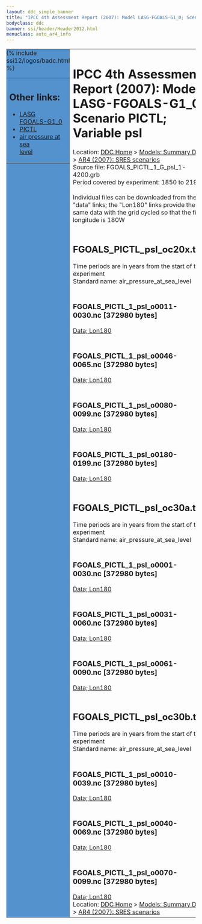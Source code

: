 ```yaml
---
layout: ddc_simple_banner
title: "IPCC 4th Assessment Report (2007): Model LASG-FGOALS-G1_0; Scenario PICTL; Variable psl"
bodyclass: ddc
banner: ssi/header/Header2012.html
menuclass: auto_ar4_info
---
```



<table width="100%" border="0" cellspacing="0" cellpadding="0" style="border-collapse: collapse;">
<tr style="margin:0;padding:0;border:0;">
<td style="margin:0;padding:0;border:0;height:1pt;width:150pt;background:#5492CD;" valign="top" >

<div id="lh-col2" class="auto_ar4_info">
<table class="menumain" bgcolor="#5492CD" cellspacing="0" width="100%" border="0">
<tr><td>
<h2> Other links:</h2>
<ul>
<li><a href="/auto/ar4/model-LASG-FGOALS-G1_0.html">LASG<br/>FGOALS-G1_0</a></li>
<li><a href="/auto/ar4/scenario-PICTL.html">PICTL</a></li>
<li><a href="/auto/ar4/var-air_pressure_at_sea_level.html">air pressure at sea<br/> level</a></li>
</ul>
</td></tr>
{% include ssi12/logos/badc.html %}
</table>
</div>
</td>
<td><h1>IPCC 4th Assessment Report (2007): Model LASG-FGOALS-G1_0; Scenario PICTL; Variable psl</h1>

<!-- Breadcrumb1 -->
<div id="breadcrumb1" align="left">
Location: <a href="/index.html">DDC Home</a> > <a href="/sim/gcm_clim/">Models: Summary Data</a>
> <a href="/sim/gcm_clim/SRES_AR4/index.html">AR4 (2007): SRES scenarios</a>
</div>
<!-- End of Breadcrumb1 -->Source file: FGOALS_PICTL_1_G_psl_1-4200.grb
<br/>
Period covered by experiment: 1850 to 2199<br/>
<br/>Individual files can be downloaded from the "data" links; the "Lon180" links provide the same data
         with the grid cycled so that the first longitude is 180W<br/>
<br/><h2>FGOALS_PICTL_psl_oc20x.tar</h2>
Time periods are in years from the start of the experiment<br/>
Standard name: air_pressure_at_sea_level<br>
<br/><h3>FGOALS_PICTL_1_psl_o0011-0030.nc [372980 bytes]</h3>
<a href="/cgi-bin/downl/ar4_nc/psl/FGOALS_PICTL_1_psl_o0011-0030.nc">Data; </a><a href="/cgi-bin/downl/ar4_nc/psl/FGOALS_PICTL_1_psl_o0011-0030.cyto180.nc"> Lon180</a><br/>
<br/><h3>FGOALS_PICTL_1_psl_o0046-0065.nc [372980 bytes]</h3>
<a href="/cgi-bin/downl/ar4_nc/psl/FGOALS_PICTL_1_psl_o0046-0065.nc">Data; </a><a href="/cgi-bin/downl/ar4_nc/psl/FGOALS_PICTL_1_psl_o0046-0065.cyto180.nc"> Lon180</a><br/>
<br/><h3>FGOALS_PICTL_1_psl_o0080-0099.nc [372980 bytes]</h3>
<a href="/cgi-bin/downl/ar4_nc/psl/FGOALS_PICTL_1_psl_o0080-0099.nc">Data; </a><a href="/cgi-bin/downl/ar4_nc/psl/FGOALS_PICTL_1_psl_o0080-0099.cyto180.nc"> Lon180</a><br/>
<br/><h3>FGOALS_PICTL_1_psl_o0180-0199.nc [372980 bytes]</h3>
<a href="/cgi-bin/downl/ar4_nc/psl/FGOALS_PICTL_1_psl_o0180-0199.nc">Data; </a><a href="/cgi-bin/downl/ar4_nc/psl/FGOALS_PICTL_1_psl_o0180-0199.cyto180.nc"> Lon180</a><br/>
<br/><h2>FGOALS_PICTL_psl_oc30a.tar</h2>
Time periods are in years from the start of the experiment<br/>
Standard name: air_pressure_at_sea_level<br>
<br/><h3>FGOALS_PICTL_1_psl_o0001-0030.nc [372980 bytes]</h3>
<a href="/cgi-bin/downl/ar4_nc/psl/FGOALS_PICTL_1_psl_o0001-0030.nc">Data; </a><a href="/cgi-bin/downl/ar4_nc/psl/FGOALS_PICTL_1_psl_o0001-0030.cyto180.nc"> Lon180</a><br/>
<br/><h3>FGOALS_PICTL_1_psl_o0031-0060.nc [372980 bytes]</h3>
<a href="/cgi-bin/downl/ar4_nc/psl/FGOALS_PICTL_1_psl_o0031-0060.nc">Data; </a><a href="/cgi-bin/downl/ar4_nc/psl/FGOALS_PICTL_1_psl_o0031-0060.cyto180.nc"> Lon180</a><br/>
<br/><h3>FGOALS_PICTL_1_psl_o0061-0090.nc [372980 bytes]</h3>
<a href="/cgi-bin/downl/ar4_nc/psl/FGOALS_PICTL_1_psl_o0061-0090.nc">Data; </a><a href="/cgi-bin/downl/ar4_nc/psl/FGOALS_PICTL_1_psl_o0061-0090.cyto180.nc"> Lon180</a><br/>
<br/><h2>FGOALS_PICTL_psl_oc30b.tar</h2>
Time periods are in years from the start of the experiment<br/>
Standard name: air_pressure_at_sea_level<br>
<br/><h3>FGOALS_PICTL_1_psl_o0010-0039.nc [372980 bytes]</h3>
<a href="/cgi-bin/downl/ar4_nc/psl/FGOALS_PICTL_1_psl_o0010-0039.nc">Data; </a><a href="/cgi-bin/downl/ar4_nc/psl/FGOALS_PICTL_1_psl_o0010-0039.cyto180.nc"> Lon180</a><br/>
<br/><h3>FGOALS_PICTL_1_psl_o0040-0069.nc [372980 bytes]</h3>
<a href="/cgi-bin/downl/ar4_nc/psl/FGOALS_PICTL_1_psl_o0040-0069.nc">Data; </a><a href="/cgi-bin/downl/ar4_nc/psl/FGOALS_PICTL_1_psl_o0040-0069.cyto180.nc"> Lon180</a><br/>
<br/><h3>FGOALS_PICTL_1_psl_o0070-0099.nc [372980 bytes]</h3>
<a href="/cgi-bin/downl/ar4_nc/psl/FGOALS_PICTL_1_psl_o0070-0099.nc">Data; </a><a href="/cgi-bin/downl/ar4_nc/psl/FGOALS_PICTL_1_psl_o0070-0099.cyto180.nc"> Lon180</a><br/>
<!-- Breadcrumb2 -->
<div id="breadcrumb2" align="left">
Location: <a href="/index.html">DDC Home</a> > <a href="/sim/gcm_clim/">Models: Summary Data</a>
> <a href="/sim/gcm_clim/SRES_AR4/index.html">AR4 (2007): SRES scenarios</a>
</div>
<!-- End of Breadcrumb2 --></td></tr></table>
